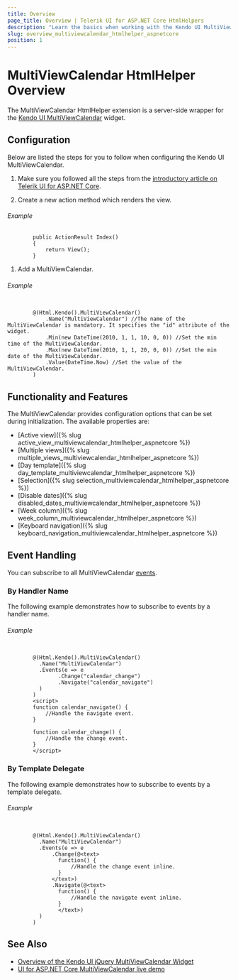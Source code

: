 ```yaml
---
title: Overview
page_title: Overview | Telerik UI for ASP.NET Core HtmlHelpers
description: "Learn the basics when working with the Kendo UI MultiViewCalendar HtmlHelper for ASP.NET Core (MVC 6 or ASP.NET Core MVC)."
slug: overview_multiviewcalendar_htmlhelper_aspnetcore
position: 1
---
```


# MultiViewCalendar HtmlHelper Overview

The MultiViewCalendar HtmlHelper extension is a server-side wrapper for the [Kendo UI MultiViewCalendar](https://demos.telerik.com/kendo-ui/multiviewcalendar/index) widget.

## Configuration

Below are listed the steps for you to follow when configuring the Kendo UI MultiViewCalendar.

1. Make sure you followed all the steps from the [introductory article on Telerik UI for ASP.NET Core](https://docs.telerik.com/aspnet-core/introduction).

1. Create a new action method which renders the view.

###### Example

            public ActionResult Index()
            {
                return View();
            }

1. Add a MultiViewCalendar.

###### Example

```tab-Razor

        @(Html.Kendo().MultiViewCalendar()
            .Name("MultiViewCalendar") //The name of the MultiViewCalendar is mandatory. It specifies the "id" attribute of the widget.
            .Min(new DateTime(2010, 1, 1, 10, 0, 0)) //Set the min time of the MultiViewCalendar.
            .Max(new DateTime(2010, 1, 1, 20, 0, 0)) //Set the min date of the MultiViewCalendar.
            .Value(DateTime.Now) //Set the value of the MultiViewCalendar.
        )
```

## Functionality and Features

The MultiViewCalendar provides configuration options that can be set during initialization. The available properties are:

* [Active view]({% slug active_view_multiviewcalendar_htmlhelper_aspnetcore %})
* [Multiple views]({% slug multiple_views_multiviewcalendar_htmlhelper_aspnetcore %})
* [Day template]({% slug day_template_multiviewcalendar_htmlhelper_aspnetcore %})
* [Selection]({% slug selection_multiviewcalendar_htmlhelper_aspnetcore %})
* [Disable dates]({% slug disabled_dates_multiviewcalendar_htmlhelper_aspnetcore %})
* [Week column]({% slug week_column_multiviewcalendar_htmlhelper_aspnetcore %})
* [Keyboard navigation]({% slug keyboard_navigation_multiviewcalendar_htmlhelper_aspnetcore %})

## Event Handling

You can subscribe to all MultiViewCalendar [events](http://docs.telerik.com/kendo-ui/api/javascript/ui/multiviewcalendar#events).

### By Handler Name

The following example demonstrates how to subscribe to events by a handler name.

###### Example

```tab-Razor

        @(Html.Kendo().MultiViewCalendar()
          .Name("MultiViewCalendar")
          .Events(e => e
                .Change("calendar_change")
                .Navigate("calendar_navigate")
          )
        )
        <script>
        function calendar_navigate() {
            //Handle the navigate event.
        }

        function calendar_change() {
            //Handle the change event.
        }
        </script>
```

### By Template Delegate

The following example demonstrates how to subscribe to events by a template delegate.

###### Example

```tab-Razor

        @(Html.Kendo().MultiViewCalendar()
          .Name("MultiViewCalendar")
          .Events(e => e
              .Change(@<text>
                function() {
                    //Handle the change event inline.
                }
              </text>)
              .Navigate(@<text>
                function() {
                    //Handle the navigate event inline.
                }
                </text>)
          )
        )
```

## See Also

* [Overview of the Kendo UI jQuery MultiViewCalendar Widget](https://docs.telerik.com/kendo-ui/controls/scheduling/multiviewcalendar/overview)
* [UI for ASP.NET Core MultiViewCalendar live demo](https://demos.telerik.com/aspnet-core/multiviewcalendar)

